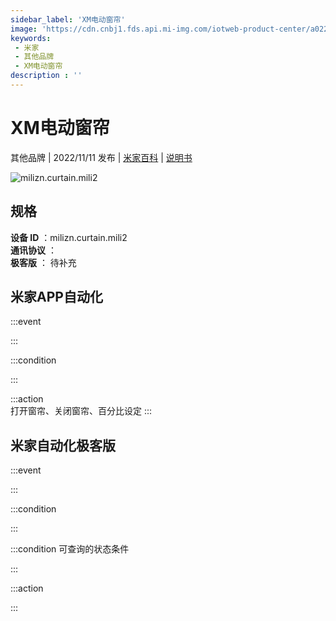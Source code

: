 ```yaml
---
sidebar_label: 'XM电动窗帘'
image: 'https://cdn.cnbj1.fds.api.mi-img.com/iotweb-product-center/a022cc0d0c7bbd5ee7610102c6207da9_1666433056222.png?GalaxyAccessKeyId=AKVGLQWBOVIRQ3XLEW&Expires=9223372036854775807&Signature=mU6y/gxwudaKB/GhBYnRszcvJPA='
keywords: 
 - 米家
 - 其他品牌
 - XM电动窗帘
description : ''
---
```

# XM电动窗帘

其他品牌 | 2022/11/11 发布 | [米家百科](https://home.mi.com/webapp/content/baike/product/index.html?model=milizn.curtain.mili2) | [说明书](https://home.mi.com/views/introduction.html?model=milizn.curtain.mili2&region=cn)

![milizn.curtain.mili2](https://cdn.cnbj1.fds.api.mi-img.com/iotweb-product-center/a022cc0d0c7bbd5ee7610102c6207da9_1666433056222.png?GalaxyAccessKeyId=AKVGLQWBOVIRQ3XLEW&Expires=9223372036854775807&Signature=mU6y/gxwudaKB/GhBYnRszcvJPA=)

## 规格  
> 
**设备 ID** ：milizn.curtain.mili2  
**通讯协议** ：  
**极客版**  ： 待补充 


## 米家APP自动化  

:::event  

:::

:::condition  

:::

:::action   
打开窗帘、关闭窗帘、百分比设定
:::

## 米家自动化极客版  

:::event  

:::

:::condition  

:::

:::condition 可查询的状态条件  

:::

:::action  

:::

        
